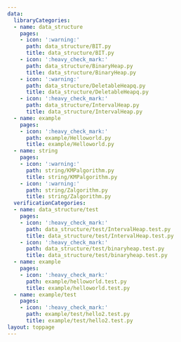```yaml
---
data:
  libraryCategories:
  - name: data_structure
    pages:
    - icon: ':warning:'
      path: data_structure/BIT.py
      title: data_structure/BIT.py
    - icon: ':heavy_check_mark:'
      path: data_structure/BinaryHeap.py
      title: data_structure/BinaryHeap.py
    - icon: ':warning:'
      path: data_structure/DeletableHeapq.py
      title: data_structure/DeletableHeapq.py
    - icon: ':heavy_check_mark:'
      path: data_structure/IntervalHeap.py
      title: data_structure/IntervalHeap.py
  - name: example
    pages:
    - icon: ':heavy_check_mark:'
      path: example/Helloworld.py
      title: example/Helloworld.py
  - name: string
    pages:
    - icon: ':warning:'
      path: string/KMPalgorithm.py
      title: string/KMPalgorithm.py
    - icon: ':warning:'
      path: string/Zalgorithm.py
      title: string/Zalgorithm.py
  verificationCategories:
  - name: data_structure/test
    pages:
    - icon: ':heavy_check_mark:'
      path: data_structure/test/IntervalHeap.test.py
      title: data_structure/test/IntervalHeap.test.py
    - icon: ':heavy_check_mark:'
      path: data_structure/test/binaryheap.test.py
      title: data_structure/test/binaryheap.test.py
  - name: example
    pages:
    - icon: ':heavy_check_mark:'
      path: example/helloworld.test.py
      title: example/helloworld.test.py
  - name: example/test
    pages:
    - icon: ':heavy_check_mark:'
      path: example/test/hello2.test.py
      title: example/test/hello2.test.py
layout: toppage
---
```

